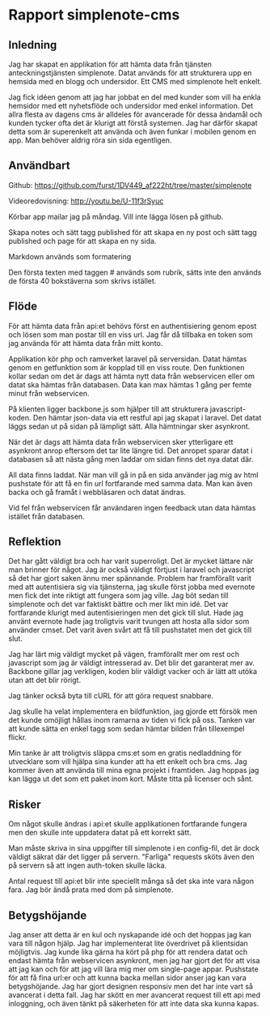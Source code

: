 # Rapport simplenote-cms

## Inledning
Jag har skapat en applikation för att hämta data från tjänsten anteckningstjänsten simplenote. Datat används för att strukturera upp en hemsida med en blogg och undersidor.
Ett CMS med simplenote helt enkelt.

Jag fick idéen genom att jag har jobbat en del med kunder som vill ha enkla hemsidor med ett nyhetsflöde och undersidor med enkel information. Det allra flesta av dagens cms är alldeles för avancerade för dessa ändamål och kunden tycker ofta det är klurigt att förstå systemen. Jag har därför skapat detta som är superenkelt att använda och även funkar i mobilen genom en app. Man behöver aldrig röra sin sida egentligen.

## Användbart
Github: https://github.com/furst/1DV449_af222ht/tree/master/simplenote

Videoredovisning: http://youtu.be/U-11f3rSyuc

Körbar app mailar jag på måndag. Vill inte lägga lösen på github.

Skapa notes och sätt tagg published för att skapa en ny post och sätt tagg published och page för att skapa en ny sida.

Markdown används som formatering

Den första texten med taggen # används som rubrik, sätts inte den används de första 40 bokstäverna som skrivs istället.

## Flöde
För att hämta data från api:et behövs först en authentisiering genom epost och lösen som man postar till en viss url. Jag får då tillbaka en token som jag använda för att hämta data från mitt konto.

Applikation kör php och ramverket laravel på serversidan. Datat hämtas genom en getfunktion som är kopplad till en viss route. Den funktionen kollar sedan om det är dags att hämta nytt data från webservicen eller om datat ska hämtas från databasen. Data kan max hämtas 1 gång per femte minut från webservicen.

På klienten ligger backbone.js som hjälper till att strukturera javascript-koden. Den hämtar json-data via ett restful api jag skapat i laravel. Det datat läggs sedan ut på sidan på lämpligt sätt. Alla hämtningar sker asynkront.

När det är dags att hämta data från webservicen sker ytterligare ett asynkront anrop eftersom det tar lite längre tid. Det anropet sparar datat i databasen så att nästa gång men laddar om sidan finns det nya datat där.

All data finns laddat. När man vill gå in på en sida använder jag mig av html pushstate för att få en fin url fortfarande med samma data. Man kan även backa och gå framåt i webbläsaren och datat ändras.

Vid fel från webservicen får användaren ingen feedback utan data hämtas istället från databasen.

## Reflektion
Det har gått väldigt bra och har varit superroligt. Det är mycket lättare när man brinner för något. Jag är också väldigt förtjust i laravel och javascript så det har gjort saken ännu mer spännande.
Problem har framförallt varit med att autentisiera sig via tjänsterna, jag skulle först jobba med evernote men fick det inte riktigt att fungera som jag ville. Jag böt sedan till simplenote och det var faktiskt bättre och mer likt min idé. Det var fortfarande klurigt med autentisieringen men det gick till slut. Hade jag använt evernote hade jag troligtvis varit tvungen att hosta alla sidor som använder cmset.
Det varit även svårt att få till pushstatet men det gick till slut.

Jag har lärt mig väldigt mycket på vägen, framförallt mer om rest och javascript som jag är väldigt intresserad av. Det blir det garanterat mer av. Backbone gillar jag verkligen, koden blir väldigt vacker och är lätt att utöka utan att det blir rörigt.

Jag tänker också byta till cURL för att göra request snabbare.

Jag skulle ha velat implementera en bildfunktion, jag gjorde ett försök men det kunde omöjligt hållas inom ramarna av tiden vi fick på oss. Tanken var att kunde sätta en enkel tagg som sedan hämtar bilden från tillexempel flickr.

Min tanke är att troligtvis släppa cms:et som en gratis nedladdning för utvecklare som vill hjälpa sina kunder att ha ett enkelt och bra cms. Jag kommer även att använda till mina egna projekt i framtiden.
Jag hoppas jag kan lägga ut det som ett paket inom kort. Måste titta på licenser och sånt.

## Risker
Om något skulle ändras i api:et skulle applikationen fortfarande fungera men den skulle inte uppdatera datat på ett korrekt sätt. 

Man måste skriva in sina uppgifter till simplenote i en config-fil, det är dock väldigt säkrat där det ligger på servern. "Farliga" requests sköts även den på servern så att ingen auth-token skulle läcka.

Antal request till api:et blir inte speciellt många så det ska inte vara någon fara. Jag bör ändå prata med dom på simplenote.

## Betygshöjande
Jag anser att detta är en kul och nyskapande idé och det hoppas jag kan vara till någon hjälp.
Jag har implementerat lite överdrivet på klientsidan möjligtvis. Jag kunde lika gärna ha kört på php för att rendera datat och endast hämta från webservicen asynkront, men jag har gjort det för att visa att jag kan och för att jag vill lära mig mer om single-page appar.
Pushstate för att få fina url:er och att kunna backa mellan sidor anser jag kan vara betygshöjande.
Jag har gjort designen responsiv men det har inte vart så avancerat i detta fall.
Jag har skött en mer avancerat request till ett api med inloggning, och även tänkt på säkerheten för att inte data ska kunna kapas.








